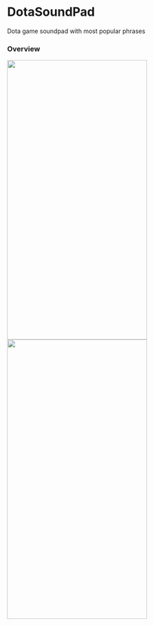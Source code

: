 # DotaSoundPad
Dota game soundpad with most popular phrases

### Overview
<p> <img width = "325" height = "650" src = "https://user-images.githubusercontent.com/61020851/162631825-f559afd7-1b93-4113-85d5-31f804a4f2bc.png">
<img width = "325" height = "650" src = "https://user-images.githubusercontent.com/61020851/162631829-092d67cd-0681-4cd8-9248-96affb2d3d39.png">
<p/>

